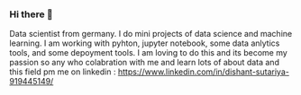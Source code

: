 ### Hi there 👋     
Data scientist from germany. I do mini projects of data science and machine learning. I am working with pyhton, jupyter notebook, some data anlytics tools, and some depoyment tools. I am loving to do this and its become my passion so any who colabration with me and learn lots of about data and this field pm me on 
 linkedin :
https://www.linkedin.com/in/dishant-sutariya-919445149/
